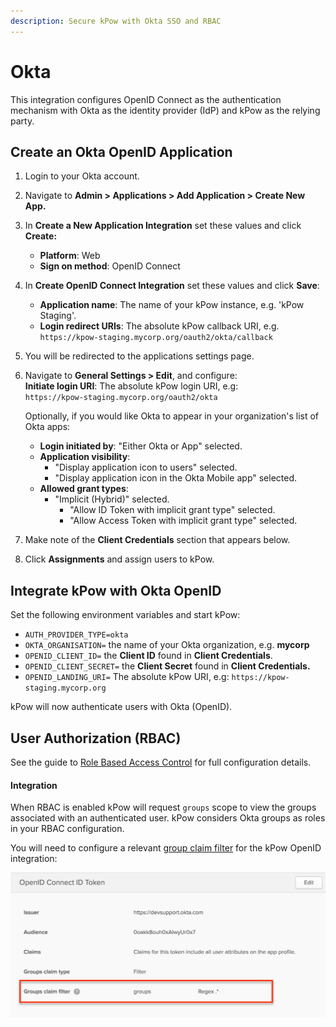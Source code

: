 ```yaml
---
description: Secure kPow with Okta SSO and RBAC
---
```


# Okta

This integration configures OpenID Connect as the authentication mechanism with Okta as the identity provider \(IdP\) and kPow as the relying party.

## Create an Okta OpenID Application

1. Login to your Okta account.
2. Navigate to **Admin &gt; Applications &gt; Add Application &gt; Create New App.**
3. In **Create a New Application Integration** set these values and click **Create:**
   * **Platform**: Web
   * **Sign on method**: OpenID Connect
4. In **Create OpenID Connect Integration** set these values and click **Save**:
   * **Application name**: The name of your kPow instance, e.g. 'kPow Staging'.
   * **Login redirect URIs**: The absolute kPow callback URI, e.g.  `https://kpow-staging.mycorp.org/oauth2/okta/callback`
5. You will be redirected to the applications settings page.
6. Navigate to **General Settings &gt; Edit**, and configure:  
   **Initiate login URI**: The absolute kPow login URI, e.g:  
   `https://kpow-staging.mycorp.org/oauth2/okta`  


   Optionally, if you would like Okta to appear in your organization's list of Okta apps:

   * **Login initiated by**: "Either Okta or App" selected.
   * **Application visibility**:
     * "Display application icon to users" selected.
     * "Display application icon in the Okta Mobile app" selected.
   * **Allowed grant types**:
     * "Implicit \(Hybrid\)" selected.
       * "Allow ID Token with implicit grant type" selected.
       * "Allow Access Token with implicit grant type" selected.

7. Make note of the **Client Credentials** section that appears below.
8. Click **Assignments** and assign users to kPow.

## Integrate kPow with Okta OpenID

Set the following environment variables and start kPow:

* `AUTH_PROVIDER_TYPE=okta`
* `OKTA_ORGANISATION=` the name of your Okta organization, e.g. **mycorp**
* `OPENID_CLIENT_ID=` the **Client ID** found in **Client Credentials**.
* `OPENID_CLIENT_SECRET=` the **Client Secret** found in **Client Credentials.**
* `OPENID_LANDING_URI=` The absolute kPow URI, e.g:  `https://kpow-staging.mycorp.org`

kPow will now authenticate users with Okta \(OpenID\).

## User Authorization \(RBAC\)

See the guide to [Role Based Access Control](../../authorization/role-based-access-control.md) for full configuration details.

#### Integration

When RBAC is enabled kPow will request `groups` scope to view the groups associated with an authenticated user. kPow considers Okta groups as roles in your RBAC configuration.

You will need to configure a relevant [group claim filter](https://developer.okta.com/docs/guides/customize-tokens-returned-from-okta/create-groups-claim/) for the kPow OpenID integration:

![](../../.gitbook/assets/rbac-okta-group-filter-1-.png)

